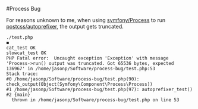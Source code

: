 #Process Bug

For reasons unknown to me, when using [symfony/Process](https://github.com/symfony/Process) to run [postcss/autoprefixer](https://github.com/postcss/autoprefixer), the output gets truncated.

```
./test.php                                                                             ◼
cat_test OK
slowcat_test OK
PHP Fatal error:  Uncaught exception 'Exception' with message 'Process->run() output was truncated. Got 65536 bytes, expected 136967' in /home/jasonp/Software/process-bug/test.php:53
Stack trace:
#0 /home/jasonp/Software/process-bug/test.php(90): check_output(Object(Symfony\Component\Process\Process))
#1 /home/jasonp/Software/process-bug/test.php(97): autoprefixer_test()
#2 {main}
  thrown in /home/jasonp/Software/process-bug/test.php on line 53
```
